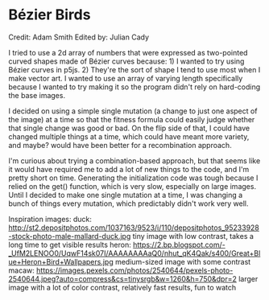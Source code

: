 # Bézier Birds

Credit: Adam Smith
Edited by: Julian Cady

I tried to use a 2d array of numbers that were expressed as two-pointed curved shapes made of Bézier curves because:
	1) I wanted to try using Bézier curves in p5js.
	2) They're the sort of shape I tend to use most when I make vector art.
I wanted to use an array of varying length specifically because I wanted to try making it so the program didn't rely on hard-coding the base images.

I decided on using a simple single mutation (a change to just one aspect of the image) at a time so that the fitness formula could easily judge whether that single change was good or bad.
On the flip side of that, I could have changed multiple things at a time, which could have meant more variety, and maybe? would have been better for a recombination approach.

I'm curious about trying a combination-based approach, but that seems like it would have required me to add a lot of new things to the code, and I'm pretty short on time.
Generating the initialization code was tough because I relied on the get() function, which is very slow, especially on large images.
Until I decided to make one single mutation at a time, I was changing a bunch of things every mutation, which predictably didn't work very well.

Inspiration images:
duck: http://st2.depositphotos.com/1037163/9523/i/110/depositphotos_95233928-stock-photo-male-mallard-duck.jpg
	tiny image with low contrast, takes a long time to get visible results
heron: https://2.bp.blogspot.com/-_UfM2LENOO0/UqwF14sk07I/AAAAAAAAaQ0/nhut_qK4Qak/s400/Great+Blue+Heron+Bird+Wallpapers.jpg
	medium-sized image with some contrast
macaw: https://images.pexels.com/photos/2540644/pexels-photo-2540644.jpeg?auto=compress&cs=tinysrgb&w=1260&h=750&dpr=2
	larger image with a lot of color contrast, relatively fast results, fun to watch

